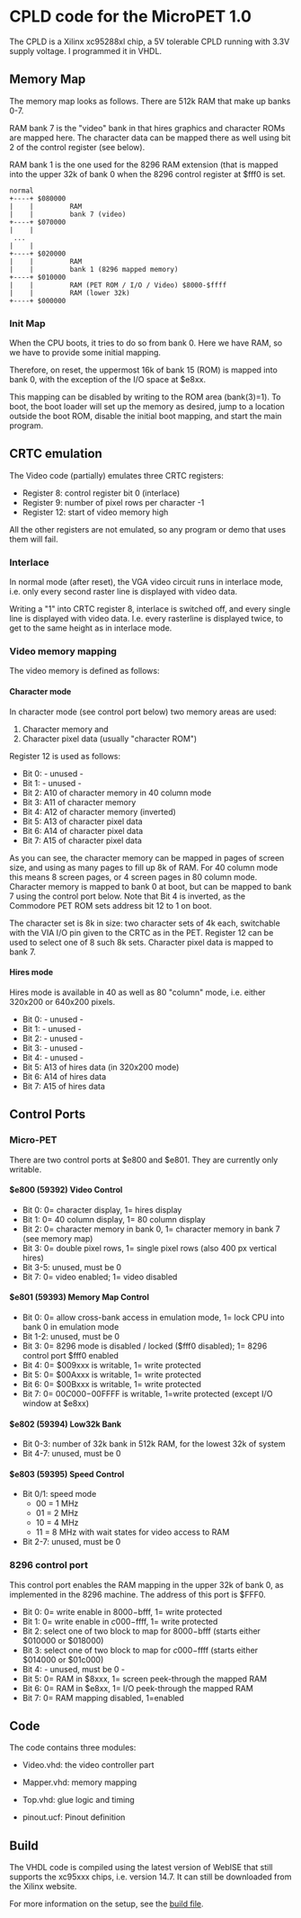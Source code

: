 
# CPLD code for the MicroPET 1.0

The CPLD is a Xilinx xc95288xl chip, a 5V tolerable CPLD running with 3.3V supply voltage.
I programmed it in VHDL.

## Memory Map

The memory map looks as follows. There are 512k RAM
that make up banks 0-7. 

RAM bank 7 is the "video" bank in that hires graphics and character ROMs 
are mapped here. The character data can be mapped there as well using bit 2
of the control register (see below).

RAM bank 1 is the one used for the 8296 RAM extension (that is mapped into the
upper 32k of bank 0 when the 8296 control register at $fff0 is set.

	normal
	+----+ $080000
	|    |         RAM
	|    |         bank 7 (video)
	+----+ $070000
	|    |
	 ...
	|    |
	+----+ $020000
	|    |         RAM
	|    |         bank 1 (8296 mapped memory)
	+----+ $010000
	|    |         RAM (PET ROM / I/O / Video) $8000-$ffff
	|    |         RAM (lower 32k)
	+----+ $000000


### Init Map

When the CPU boots, it tries to do so from bank 0. Here we have RAM, so we have to provide some 
initial mapping.

Therefore, on reset, the uppermost 16k of bank 15 (ROM) is mapped into bank 0, with the exception of the I/O space
at $e8xx.

This mapping can be disabled by writing to the ROM area (bank(3)=1). To boot, the boot loader will
set up the memory as desired, jump to a location outside the boot ROM, disable the initial boot mapping,
and start the main program.


## CRTC emulation

The Video code (partially) emulates three CRTC registers:

- Register 8: control register bit 0 (interlace)
- Register 9: number of pixel rows per character -1
- Register 12: start of video memory high

All the other registers are not emulated, so any program or demo that
uses them will fail.

### Interlace

In normal mode (after reset), the VGA video circuit runs in interlace mode,
i.e. only every second raster line is displayed with video data.

Writing a "1" into CRTC register 8, interlace is switched off, and every
single line is displayed with video data. I.e. every rasterline is 
displayed twice, to get to the same height as in interlace mode.

### Video memory mapping

The video memory is defined as follows:

#### Character mode

In character mode (see control port below) two memory areas are used:

1. Character memory and
2. Character pixel data (usually "character ROM")

Register 12 is used as follows:

- Bit 0: - unused -
- Bit 1: - unused -
- Bit 2: A10 of character memory in 40 column mode
- Bit 3: A11 of character memory 
- Bit 4: A12 of character memory (inverted)
- Bit 5: A13 of character pixel data
- Bit 6: A14 of character pixel data
- Bit 7: A15 of character pixel data

As you can see, the character memory can be mapped in pages of screen size, and using
as many pages to fill up 8k of RAM.
For 40 column mode this means 8 screen pages, or 4 screen pages in 80 column mode.
Character memory is mapped to bank 0 at boot, but can be mapped to bank 7 using the control port below.
Note that Bit 4 is inverted, as the Commodore PET ROM sets address bit 12 to 1 on boot.

The character set is 8k in size: two character sets of 4k each, switchable with the 
VIA I/O pin given to the CRTC as in the PET. Register 12 can be used to select
one of 8 such 8k sets.
Character pixel data is mapped to bank 7.

#### Hires mode

Hires mode is available in 40 as well as 80 "column" mode, i.e. either 320x200 or 640x200 pixels.

- Bit 0: - unused -
- Bit 1: - unused -
- Bit 2: - unused -
- Bit 3: - unused -
- Bit 4: - unused -
- Bit 5: A13 of hires data (in 320x200 mode)
- Bit 6: A14 of hires data
- Bit 7: A15 of hires data

## Control Ports

### Micro-PET

There are two control ports at $e800 and $e801. They are currently only writable.

#### $e800 (59392) Video Control

- Bit 0: 0= character display, 1= hires display
- Bit 1: 0= 40 column display, 1= 80 column display
- Bit 2: 0= character memory in bank 0, 1= character memory in bank 7 (see memory map)
- Bit 3: 0= double pixel rows, 1= single pixel rows (also 400 px vertical hires)
- Bit 3-5: unused, must be 0
- Bit 7: 0= video enabled; 1= video disabled


#### $e801 (59393) Memory Map Control

- Bit 0: 0= allow cross-bank access in emulation mode, 1= lock CPU into bank 0 in emulation mode
- Bit 1-2: unused, must be 0
- Bit 3: 0= 8296 mode is disabled / locked ($fff0 disabled); 1= 8296 control port $fff0 enabled
- Bit 4: 0= $009xxx is writable, 1= write protected
- Bit 5: 0= $00Axxx is writable, 1= write protected
- Bit 6: 0= $00Bxxx is writable, 1= write protected
- Bit 7: 0= $00C000-$00FFFF is writable, 1=write protected (except I/O window at $e8xx)

#### $e802 (59394) Low32k Bank

- Bit 0-3: number of 32k bank in 512k RAM, for the lowest 32k of system
- Bit 4-7: unused, must be 0

#### $e803 (59395) Speed Control

- Bit 0/1: speed mode
  - 00 = 1 MHz
  - 01 = 2 MHz
  - 10 = 4 MHz
  - 11 = 8 MHz with wait states for video access to RAM
- Bit 2-7: unused, must be 0


### 8296 control port

This control port enables the RAM mapping in the upper 32k of bank 0, as implemented
in the 8296 machine. The address of this port is $FFF0.

- Bit 0: 0= write enable in $8000-$bfff, 1= write protected
- Bit 1: 0= write enable in $c000-$ffff, 1= write protected
- Bit 2: select one of two block to map for $8000-$bfff (starts either $010000 or $018000)
- Bit 3: select one of two block to map for $c000-$ffff (starts either $014000 or $01c000)
- Bit 4: - unused, must be 0 -
- Bit 5: 0= RAM in $8xxx, 1= screen peek-through the mapped RAM
- Bit 6: 0= RAM in $e8xx, 1= I/O peek-through the mapped RAM
- Bit 7: 0= RAM mapping disabled, 1=enabled

## Code

The code contains three modules:

- Video.vhd: the video controller part
- Mapper.vhd: memory mapping
- Top.vhd: glue logic and timing

- pinout.ucf: Pinout definition

## Build

The VHDL code is compiled using the latest version of WebISE that still supports the xc95xxx chips, i.e. version 14.7.
It can still be downloaded from the Xilinx website.

For more information on the setup, see the [build file](Build.md).

